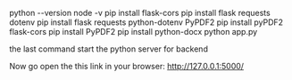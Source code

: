 python --version
node -v
pip install flask-cors
pip install flask requests dotenv
pip install flask requests python-dotenv PyPDF2
pip install pyPDF2 flask-cors
pip install PyPDF2
pip install python-docx
python app.py

the last command start the python server for backend

Now go open the this link in your browser:
http://127.0.0.1:5000/
